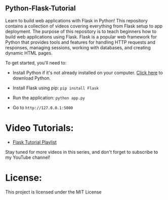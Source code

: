 ## Python-Flask-Tutorial


Learn to build web applications with Flask in Python! This repository contains a collection of videos covering everything from Flask setup to app deployment. The purpose of this repository is to teach beginners how to build web applications using Flask. Flask is a popular web framework for Python that provides tools and features for handling HTTP requests and responses, managing sessions, working with databases, and creating dynamic HTML pages.


To get started, you'll need to:

- Install Python if it's not already installed on your computer. [Click here](https://www.python.org/downloads/) to download Python.

- Install Flask using pip: `pip install Flask`

- Run the application: `python app.py`

- Go to `http://127.0.0.1:5000`

# Video Tutorials:

- [Flask Tutorial Playlist](https://www.youtube.com/watch?v=xGFcSk8Tqaw&list=PLBV_QEHvkR53SatjlqqDfPcQCuLo88s_E)

Stay tuned for more videos in this series, and don't forget to subscribe to my YouTube channel!


# License:

This project is licensed under the MIT License
